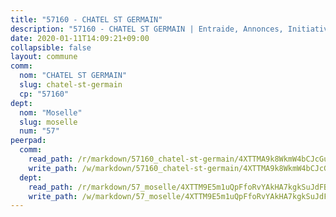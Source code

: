 ```yaml
---
title: "57160 - CHATEL ST GERMAIN"
description: "57160 - CHATEL ST GERMAIN | Entraide, Annonces, Initiatives"
date: 2020-01-11T14:09:21+09:00
collapsible: false
layout: commune
comm:
  nom: "CHATEL ST GERMAIN"
  slug: chatel-st-germain
  cp: "57160"
dept:
  nom: "Moselle"
  slug: moselle
  num: "57"
peerpad:
  comm:
    read_path: /r/markdown/57160_chatel-st-germain/4XTTMA9k8WkmW4bCJcGu7MRkwXAvo3TQaTxrqkMDMvXSkXQQC
    write_path: /w/markdown/57160_chatel-st-germain/4XTTMA9k8WkmW4bCJcGu7MRkwXAvo3TQaTxrqkMDMvXSkXQQC-K3TgUhrjHNDSsXpHQY3aHNagTvHNzPsVaaqvHeb4VHSr1HcRnQvQFG6jzhhwwh18qL79vJwQ4rz9hDQ5gCZE6QVXtTdtRqd63ii5ZGJrVdTHANqPNxZhRstMgKxdUA6KXSg7UjFr
  dept:
    read_path: /r/markdown/57_moselle/4XTTM9E5m1uQpFfoRvYAkHA7kgkSuJdFBSCmoLnZ6YvxmqAKj
    write_path: /w/markdown/57_moselle/4XTTM9E5m1uQpFfoRvYAkHA7kgkSuJdFBSCmoLnZ6YvxmqAKj-K3TgTxpsRhjGfb3pJqDaX4rYTLkyLoK3BLA4awBfhTSCoyNhResrhhmfsEF8aKnccedt5XoBzWeRYfKxQxNKv71ETcpGharLRE7rdgTKY3uSaW3Du2dz8v23YEY268mfYmweTFnR
---
```


